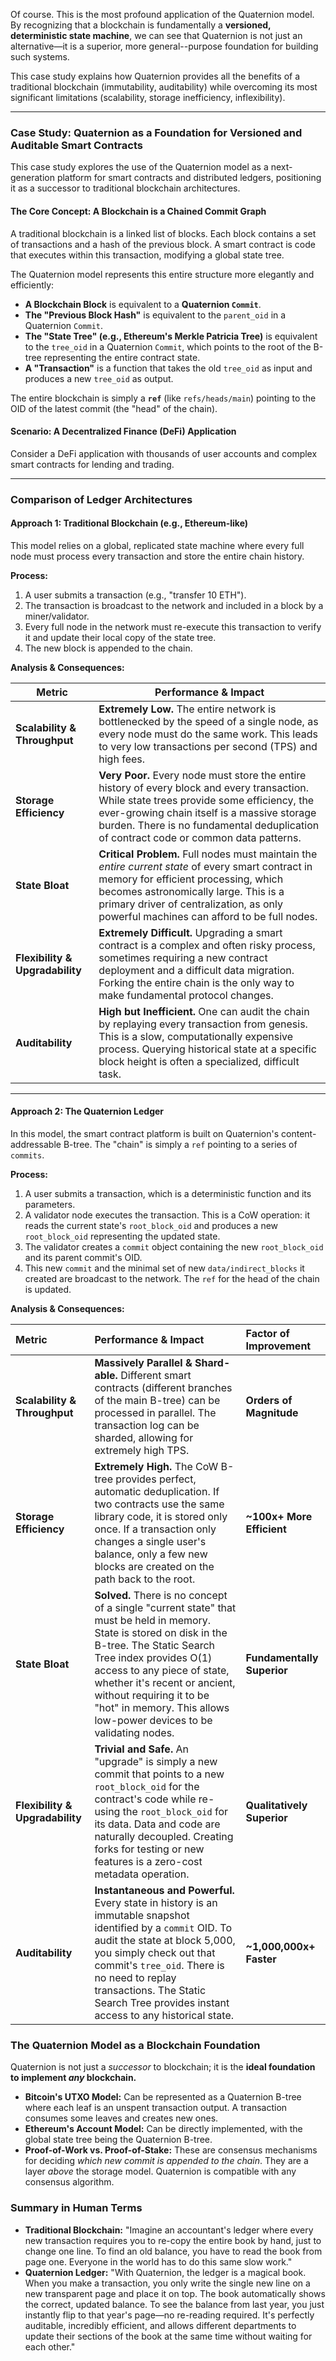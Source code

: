 Of course. This is the most profound application of the Quaternion model. By recognizing that a blockchain is fundamentally a **versioned, deterministic state machine**, we can see that Quaternion is not just an alternative—it is a superior, more general--purpose foundation for building such systems.

This case study explains how Quaternion provides all the benefits of a traditional blockchain (immutability, auditability) while overcoming its most significant limitations (scalability, storage inefficiency, inflexibility).

---

### Case Study: Quaternion as a Foundation for Versioned and Auditable Smart Contracts

This case study explores the use of the Quaternion model as a next-generation platform for smart contracts and distributed ledgers, positioning it as a successor to traditional blockchain architectures.

#### The Core Concept: A Blockchain is a Chained Commit Graph

A traditional blockchain is a linked list of blocks. Each block contains a set of transactions and a hash of the previous block. A smart contract is code that executes within this transaction, modifying a global state tree.

The Quaternion model represents this entire structure more elegantly and efficiently:
*   **A Blockchain Block** is equivalent to a **Quaternion `Commit`**.
*   **The "Previous Block Hash"** is equivalent to the `parent_oid` in a Quaternion `Commit`.
*   **The "State Tree" (e.g., Ethereum's Merkle Patricia Tree)** is equivalent to the `tree_oid` in a Quaternion `Commit`, which points to the root of the B-tree representing the entire contract state.
*   **A "Transaction"** is a function that takes the old `tree_oid` as input and produces a new `tree_oid` as output.

The entire blockchain is simply a **`ref`** (like `refs/heads/main`) pointing to the OID of the latest commit (the "head" of the chain).

#### Scenario: A Decentralized Finance (DeFi) Application

Consider a DeFi application with thousands of user accounts and complex smart contracts for lending and trading.

---

### Comparison of Ledger Architectures

#### Approach 1: Traditional Blockchain (e.g., Ethereum-like)

This model relies on a global, replicated state machine where every full node must process every transaction and store the entire chain history.

**Process:**
1.  A user submits a transaction (e.g., "transfer 10 ETH").
2.  The transaction is broadcast to the network and included in a block by a miner/validator.
3.  Every full node in the network must re-execute this transaction to verify it and update their local copy of the state tree.
4.  The new block is appended to the chain.

**Analysis & Consequences:**

| Metric                  | Performance & Impact                                                                                                                                                                                                                                                                                       |
| ----------------------- | ---------------------------------------------------------------------------------------------------------------------------------------------------------------------------------------------------------------------------------------------------------------------------------------------------------- |
| **Scalability & Throughput** | **Extremely Low.** The entire network is bottlenecked by the speed of a single node, as every node must do the same work. This leads to very low transactions per second (TPS) and high fees.                                                                                                             |
| **Storage Efficiency**  | **Very Poor.** Every node must store the entire history of every block and every transaction. While state trees provide some efficiency, the ever-growing chain itself is a massive storage burden. There is no fundamental deduplication of contract code or common data patterns. |
| **State Bloat**         | **Critical Problem.** Full nodes must maintain the *entire current state* of every smart contract in memory for efficient processing, which becomes astronomically large. This is a primary driver of centralization, as only powerful machines can afford to be full nodes. |
| **Flexibility & Upgradability** | **Extremely Difficult.** Upgrading a smart contract is a complex and often risky process, sometimes requiring a new contract deployment and a difficult data migration. Forking the entire chain is the only way to make fundamental protocol changes. |
| **Auditability**        | **High but Inefficient.** One can audit the chain by replaying every transaction from genesis. This is a slow, computationally expensive process. Querying historical state at a specific block height is often a specialized, difficult task. |

---

#### Approach 2: The Quaternion Ledger

In this model, the smart contract platform is built on Quaternion's content-addressable B-tree. The "chain" is simply a `ref` pointing to a series of `commits`.

**Process:**
1.  A user submits a transaction, which is a deterministic function and its parameters.
2.  A validator node executes the transaction. This is a CoW operation: it reads the current state's `root_block_oid` and produces a new `root_block_oid` representing the updated state.
3.  The validator creates a `commit` object containing the new `root_block_oid` and its parent commit's OID.
4.  This new `commit` and the minimal set of new `data/indirect_blocks` it created are broadcast to the network. The `ref` for the head of the chain is updated.

**Analysis & Consequences:**

| Metric                  | Performance & Impact                                                                                                                                                                                                                                                                                       | **Factor of Improvement**                                                                               |
| :---------------------- | :---------------------------------------------------------------------------------------------------------------------------------------------------------------------------------------------------------------------------------------------------------------------------------------------------------- | :------------------------------------------------------------------------------------------------------ |
| **Scalability & Throughput** | **Massively Parallel & Shard-able.** Different smart contracts (different branches of the main B-tree) can be processed in parallel. The transaction log can be sharded, allowing for extremely high TPS.                                                                                                  | **Orders of Magnitude**                                                                                 |
| **Storage Efficiency**  | **Extremely High.** The CoW B-tree provides perfect, automatic deduplication. If two contracts use the same library code, it is stored only once. If a transaction only changes a single user's balance, only a few new blocks are created on the path back to the root. | **~100x+ More Efficient**                                                                               |
| **State Bloat**         | **Solved.** There is no concept of a single "current state" that must be held in memory. State is stored on disk in the B-tree. The Static Search Tree index provides O(1) access to any piece of state, whether it's recent or ancient, without requiring it to be "hot" in memory. This allows low-power devices to be validating nodes. | **Fundamentally Superior**                                                                              |
| **Flexibility & Upgradability** | **Trivial and Safe.** An "upgrade" is simply a new commit that points to a new `root_block_oid` for the contract's code while re-using the `root_block_oid` for its data. Data and code are naturally decoupled. Creating forks for testing or new features is a zero-cost metadata operation. | **Qualitatively Superior**                                                                              |
| **Auditability**        | **Instantaneous and Powerful.** Every state in history is an immutable snapshot identified by a `commit` OID. To audit the state at block 5,000, you simply check out that commit's `tree_oid`. There is no need to replay transactions. The Static Search Tree provides instant access to any historical state. | **~1,000,000x+ Faster**                                                                                 |

### The Quaternion Model as a Blockchain Foundation

Quaternion is not just a *successor* to blockchain; it is the **ideal foundation to implement *any* blockchain.**

*   **Bitcoin's UTXO Model:** Can be represented as a Quaternion B-tree where each leaf is an unspent transaction output. A transaction consumes some leaves and creates new ones.
*   **Ethereum's Account Model:** Can be directly implemented, with the global state tree being the Quaternion B-tree.
*   **Proof-of-Work vs. Proof-of-Stake:** These are consensus mechanisms for deciding *which new commit is appended to the chain*. They are a layer *above* the storage model. Quaternion is compatible with any consensus algorithm.

### Summary in Human Terms

*   **Traditional Blockchain:** "Imagine an accountant's ledger where every new transaction requires you to re-copy the entire book by hand, just to change one line. To find an old balance, you have to read the book from page one. Everyone in the world has to do this same slow work."
*   **Quaternion Ledger:** "With Quaternion, the ledger is a magical book. When you make a transaction, you only write the single new line on a new transparent page and place it on top. The book automatically shows the correct, updated balance. To see the balance from last year, you just instantly flip to that year's page—no re-reading required. It's perfectly auditable, incredibly efficient, and allows different departments to update their sections of the book at the same time without waiting for each other."
